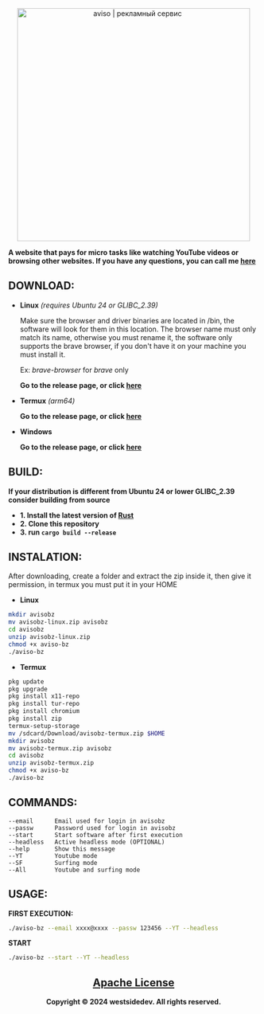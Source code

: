 <div align="center">
  <a href="https://aviso.bz/" target="_blank"><img src="https://aviso.bz/statica/pictures/A-468.gif" style="width:468px;heigh:60px" alt="aviso | рекламный сервис"></a>
</div>

        
**A website that pays for micro tasks like watching YouTube videos or browsing other websites. If you have any questions, you can call me [here](https://t.me/westsidedev)**

<h2>DOWNLOAD:</h2>

+ **Linux** *(requires Ubuntu 24 or GLIBC_2.39)*

  Make sure the browser and driver binaries are located in /bin, the software will look for them in this location. The browser name must only match its name, otherwise you must rename it, the software only supports the brave browser, if you don't have it on your machine you must install it.

  Ex: *brave-browser* for *brave* only
  
  **Go to the release page, or click [here](https://github.com/westsidedev/aviso-bz/releases)**

+ **Termux** *(arm64)*

  **Go to the release page, or click [here](https://github.com/westsidedev/aviso-bz/releases)**

+ **Windows**

  **Go to the release page, or click [here](https://github.com/westsidedev/aviso-bz/releases)**
  
<h2>BUILD:</h2>

**If your distribution is different from Ubuntu 24 or lower GLIBC_2.39 consider building from source**

+ **1. Install the latest version of [Rust](https://www.rust-lang.org/tools/install)**
+ **2. Clone this repository**
+ **3. run `cargo build --release`**

<h2>INSTALATION:</h2>

After downloading, create a folder and extract the zip inside it, then give it permission, in termux you must put it in your HOME

+ **Linux**

```bash
mkdir avisobz
mv avisobz-linux.zip avisobz
cd avisobz
unzip avisobz-linux.zip
chmod +x aviso-bz
./aviso-bz
```

+ **Termux**

```bash
pkg update 
pkg upgrade 
pkg install x11-repo 
pkg install tur-repo 
pkg install chromium
pkg install zip
termux-setup-storage
mv /sdcard/Download/avisobz-termux.zip $HOME
mkdir avisobz
mv avisobz-termux.zip avisobz
cd avisobz
unzip avisobz-termux.zip
chmod +x aviso-bz
./aviso-bz
```

<h2>COMMANDS:</h2>

```
--email      Email used for login in avisobz
--passw      Password used for login in avisobz
--start      Start software after first execution
--headless   Active headless mode (OPTIONAL)
--help       Show this message
--YT         Youtube mode
--SF         Surfing mode
--All        Youtube and surfing mode
```

<h2>USAGE:</h5>

**FIRST EXECUTION:**

```bash
./aviso-bz --email xxxx@xxxx --passw 123456 --YT --headless
```

**START**

```bash
./aviso-bz --start --YT --headless
```

<h2 align="center"><a href="LICENSE.txt">Apache License</a></h2>
<div align="center"><b>Copyright &copy; 2024 westsidedev. All rights reserved.</b></div>

